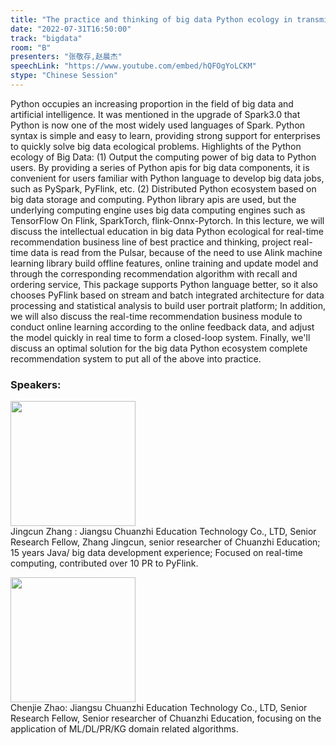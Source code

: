 ```yaml
---
title: "The practice and thinking of big data Python ecology in transmitting wisdom education"
date: "2022-07-31T16:50:00"
track: "bigdata"
room: "B"
presenters: "张敬存,赵晨杰"
speechLink: "https://www.youtube.com/embed/hQFOgYoLCKM"
stype: "Chinese Session"
---
```


Python occupies an increasing proportion in the field of big data and artificial intelligence. It was mentioned in the upgrade of Spark3.0 that Python is now one of the most widely used languages of Spark. Python syntax is simple and easy to learn, providing strong support for enterprises to quickly solve big data ecological problems. Highlights of the Python ecology of Big Data: (1) Output the computing power of big data to Python users. By providing a series of Python apis for big data components, it is convenient for users familiar with Python language to develop big data jobs, such as PySpark, PyFlink, etc. (2) Distributed Python ecosystem based on big data storage and computing. Python library apis are used, but the underlying computing engine uses big data computing engines such as TensorFlow On Flink, SparkTorch, flink-Onnx-Pytorch.
In this lecture, we will discuss the intellectual education in big data Python ecological for real-time recommendation business line of best practice and thinking, project real-time data is read from the Pulsar, because of the need to use Alink machine learning library build offline features, online training and update model and through the corresponding recommendation algorithm with recall and ordering service, This package supports Python language better, so it also chooses PyFlink based on stream and batch integrated architecture for data processing and statistical analysis to build user portrait platform; In addition, we will also discuss the real-time recommendation business module to conduct online learning according to the online feedback data, and adjust the model quickly in real time to form a closed-loop system. Finally, we'll discuss an optimal solution for the big data Python ecosystem complete recommendation system to put all of the above into practice.
 ### Speakers: 
 <img src="images/speaker/1193.png" width="200" /><br>Jingcun Zhang : Jiangsu Chuanzhi Education Technology Co., LTD, Senior Research Fellow, Zhang Jingcun, senior researcher of Chuanzhi Education; 15 years Java/ big data development experience; Focused on real-time computing, contributed over 10 PR to PyFlink.

 <img src="images/speaker/1193_2.png" width="200" /><br>Chenjie Zhao: Jiangsu Chuanzhi Education Technology Co., LTD, Senior Research Fellow, Senior researcher of Chuanzhi Education, focusing on the application of ML/DL/PR/KG domain related algorithms.

 